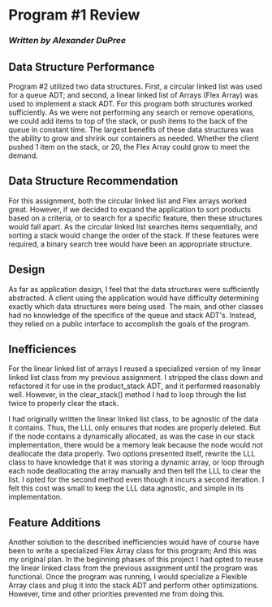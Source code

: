 # Program #1 Review
### _Written by Alexander DuPree_

## Data Structure Performance
Program #2 utilized two data structures. First, a circular linked list was used for a queue ADT; and second, a linear linked list of Arrays (Flex Array) was used to implement a stack ADT. For this program both structures worked sufficiently. As we were not performing any search or remove operations, we could add items to top of the stack, or push items to the back of the queue in constant time. The largest benefits of these data structures was the ability to grow and shrink our containers as needed. Whether the client pushed 1 item on the stack, or 20, the Flex Array could grow to meet the demand. 
## Data Structure Recommendation
For this assignment, both the circular linked list and Flex arrays worked great. However, if we decided to expand the application to sort products based on a criteria, or to search for a specific feature, then these structures would fall apart. As the circular linked list searches items sequentially, and sorting a stack would change the order of the stack. If these features were required, a binary search tree would have been an appropriate structure. 

## Design

As far as application design, I feel that the data structures were sufficiently abstracted. A client using the application would have  difficulty determining exactly which data structures were being used. The main, and other classes had no knowledge of the specifics of the queue and stack ADT's. Instead, they relied on a public interface to accomplish the goals of the program.


## Inefficiences

For the linear linked list of arrays I reused a specialized version of my linear linked list class from my previous assignment. I stripped the class down and refactored it for use in the product_stack ADT, and it performed reasonably well. However, in the clear_stack() method I had to loop through the list twice to properly clear the stack. 

I had originally written the linear linked list class, to be agnostic of the data it contains. Thus, the LLL only ensures that nodes are properly deleted. But if the node contains a dynamically allocated, as was the case in our stack implementation, there would be a memory leak because the node would not deallocate the data properly. Two options presented itself, rewrite the LLL class to have knowledge that it was storing a dynamic array, or loop through each node deallocating the array manually and then tell the LLL to clear the list. I opted for the second method even though it incurs a second iteration. I felt this cost was small to keep the LLL 
data agnostic, and simple in its implementation. 

## Feature Additions

Another solution to the described inefficiencies would have of course have been to write a specialized Flex Array class for this program; And this was my original plan. In the beginning phases of this project I had opted to reuse the linear linked class from the previous assignment until the program was functional. Once the program was running, I would specialize a Flexible Array class and plug it into the stack ADT and perform other optimizations. However, time and other priorities prevented me from doing this. 

